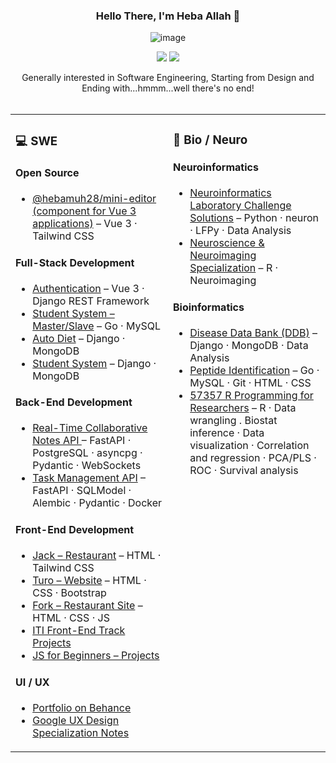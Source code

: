 <div align="center">
  
  ### Hello There, I'm Heba Allah 👋  
  ![image](https://github.com/hebamuh68/hebamuh68/assets/69214737/efb4103b-054b-4b80-91d9-d221323617b7)

  [![](https://komarev.com/ghpvc/?username=hebamuh68&color=blue&label=Profile%20Views)](https://github.com/hebamuh68/hebamuh68)
  [![](https://img.shields.io/github/followers/hebamuh68?label=GitHub%20Followers)](https://github.com/hebamuh68/hebamuh68)
  
  Generally interested in Software Engineering, Starting from Design and <br> Ending with...hmmm...well there's no end!<br><br>
</div>



<!-- ----------  My GitHub Content  ---------- -->

<table>
<tr>
<td valign="top" width="50%">

<h3>💻 SWE</h3>
<h4>Open Source</h4>

- <a href="https://github.com/hebamuh68/mini-editor">@hebamuh28/mini-editor (component for Vue 3 applications)</a> – Vue 3 · Tailwind CSS  

<h4>Full-Stack Development</h4>

- <a href="https://github.com/hebamuh68/VueJS/tree/main/Authentecation">Authentication</a> – Vue 3 · Django REST Framework  
- <a href="https://github.com/hebamuh68/Go-lang/tree/main/GFS/GFS%20v1.3.html">Student System – Master/Slave</a> – Go · MySQL  
- <a href="https://github.com/hebamuh68/Auto_Diet/tree/main">Auto Diet</a> – Django · MongoDB  
- <a href="https://github.com/hebamuh68/MongoDB">Student System</a> – Django · MongoDB  

<h4>Back-End Development</h4>

- <a href="https://github.com/hebamuh68/Real-Time-Collaborative-Notes-App">Real-Time Collaborative Notes API
</a> – FastAPI · PostgreSQL · asyncpg · Pydantic · WebSockets   
- <a href="https://github.com/hebamuh68/task_management_api">Task Management API</a> – FastAPI · SQLModel · Alembic · Pydantic · Docker   

<h4>Front-End Development</h4>

- <a href="https://github.com/hebamuh68/Jack-Restaurant">Jack – Restaurant</a> – HTML · Tailwind CSS  
- <a href="https://github.com/hebamuh68/Turo">Turo – Website</a> – HTML · CSS · Bootstrap  
- <a href="https://github.com/hebamuh68/Fork">Fork – Restaurant Site</a> – HTML · CSS · JS  
- <a href="https://github.com/hebamuh68/ITI-Projects">ITI Front-End Track Projects</a>  
- <a href="https://github.com/hebamuh68/JavaScript-for-Beginners-Specialization/blob/main/README.md">JS for Beginners – Projects</a>  

<h4>UI / UX</h4>

- <a href="https://www.behance.net/hebamohamed3">Portfolio on Behance</a>  
- <a href="https://young-archer-ce0.notion.site/UX-ec0d515875f7481f9200c5fc867310ad">Google UX Design Specialization Notes</a>  

</td>

<td valign="top" width="50%">

<h3>🧠 Bio / Neuro</h3>

<h4>Neuroinformatics</h4>

- <a href="https://github.com/hebamuh68/Laboratory-of-Neuroinformatics">Neuroinformatics Laboratory Challenge Solutions</a> – Python · neuron · LFPy · Data Analysis  
- <a href="https://github.com/hebamuh68/Neuroscience-and-Neuroimaging-Specialization">Neuroscience &amp; Neuroimaging Specialization</a> – R · Neuroimaging  

<h4>Bioinformatics</h4>

- <a href="https://github.com/hebamuh68/Disease-Data-Bank">Disease Data Bank (DDB)</a> – Django · MongoDB · Data Analysis  
- <a href="https://github.com/hebamuh68/Go-lang/tree/main/DDB%20Project">Peptide Identification</a> – Go · MySQL · Git · HTML · CSS  
- <a href="https://github.com/hebamuh68/57357-R-programming-for-Researchers">57357 R Programming for Researchers</a> –  R · Data wrangling . Biostat inference · Data visualization · Correlation and regression · PCA/PLS · ROC · Survival analysis

</td>

</tr>
</table>



   
